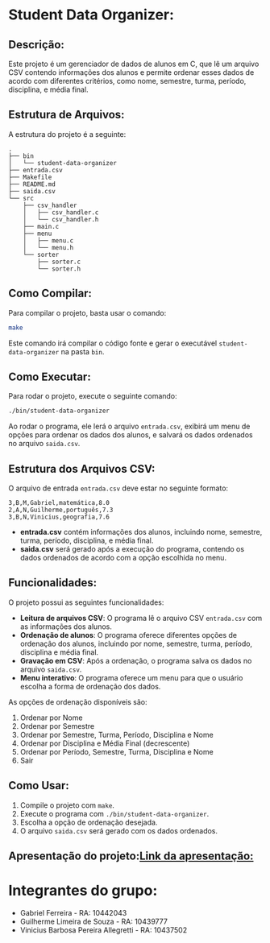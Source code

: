 
# Student Data Organizer:

## Descrição:
Este projeto é um gerenciador de dados de alunos em C, que lê um arquivo CSV contendo informações dos alunos e permite ordenar esses dados de acordo com diferentes critérios, como nome, semestre, turma, período, disciplina, e média final.

## Estrutura de Arquivos:
A estrutura do projeto é a seguinte:

```
.
├── bin
│   └── student-data-organizer
├── entrada.csv
├── Makefile
├── README.md
├── saida.csv
└── src
    ├── csv_handler
    │   ├── csv_handler.c
    │   └── csv_handler.h
    ├── main.c
    ├── menu
    │   ├── menu.c
    │   └── menu.h
    └── sorter
        ├── sorter.c
        └── sorter.h
```

## Como Compilar:
Para compilar o projeto, basta usar o comando:

```sh
make
```

Este comando irá compilar o código fonte e gerar o executável `student-data-organizer` na pasta `bin`.

## Como Executar:
Para rodar o projeto, execute o seguinte comando:

```sh
./bin/student-data-organizer
```

Ao rodar o programa, ele lerá o arquivo `entrada.csv`, exibirá um menu de opções para ordenar os dados dos alunos, e salvará os dados ordenados no arquivo `saida.csv`.

## Estrutura dos Arquivos CSV:

O arquivo de entrada `entrada.csv` deve estar no seguinte formato:

```
3,B,M,Gabriel,matemática,8.0
2,A,N,Guilherme,português,7.3
3,B,N,Vinicius,geografia,7.6
```

- **entrada.csv** contém informações dos alunos, incluindo nome, semestre, turma, período, disciplina, e média final.
- **saida.csv** será gerado após a execução do programa, contendo os dados ordenados de acordo com a opção escolhida no menu.

## Funcionalidades:
O projeto possui as seguintes funcionalidades:

- **Leitura de arquivos CSV**: O programa lê o arquivo CSV `entrada.csv` com as informações dos alunos.
- **Ordenação de alunos**: O programa oferece diferentes opções de ordenação dos alunos, incluindo por nome, semestre, turma, período, disciplina e média final.
- **Gravação em CSV**: Após a ordenação, o programa salva os dados no arquivo `saida.csv`.
- **Menu interativo**: O programa oferece um menu para que o usuário escolha a forma de ordenação dos dados.

As opções de ordenação disponíveis são:
1. Ordenar por Nome
2. Ordenar por Semestre
3. Ordenar por Semestre, Turma, Período, Disciplina e Nome
4. Ordenar por Disciplina e Média Final (decrescente)
5. Ordenar por Período, Semestre, Turma, Disciplina e Nome
6. Sair

## Como Usar:
1. Compile o projeto com `make`.
2. Execute o programa com `./bin/student-data-organizer`.
3. Escolha a opção de ordenação desejada.
4. O arquivo `saida.csv` será gerado com os dados ordenados.

## Apresentação do projeto:[Link da apresentação: ](<https://www.youtube.com/watch?v=Dn0TAhRlQbY>)

# Integrantes do grupo:
- Gabriel Ferreira - RA: 10442043
- Guilherme Limeira de Souza - RA: 10439777
- Vinicius Barbosa Pereira Allegretti - RA: 10437502
